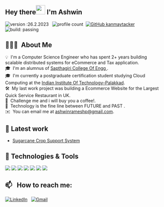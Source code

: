 ## Hey there<img src="https://raw.githubusercontent.com/MartinHeinz/MartinHeinz/master/wave.gif" width="30px"> I'm Ashwin
![version :26.2.2023](https://img.shields.io/badge/version-14.08.2021-informational) &nbsp;
![profile count](https://komarev.com/ghpvc/?username=kanmaytacker&color=red)&nbsp;
[![GitHub kanmaytacker](https://img.shields.io/github/followers/kanmaytacker?label=follow&style=social)](https://github.com/kanmaytacker)&nbsp;
![build: passing](https://img.shields.io/badge/build-passing-success)


## 👨🏻‍💻 &nbsp;About Me

💡 &nbsp;I'm a Computer Science Engineer who has spent 2+ years building scalable distributed systems for eCommerce and Tax application.\
🎓 &nbsp;I'm an alumnus of [Sapthagiri College Of Engg ](https://www.sapthagiri.edu.in/). \
🎓 &nbsp;I'm currently a postgraduate certification student studying Cloud Computing at the [Indian Institute Of Technology–Palakkad](https://iitpkd.ac.in/). \
🛠 &nbsp;My last work project was building a Ecommerce Website for the Largest Quick Service Restaurant in UK. \
🌱 &nbsp;Challenge me and i will buy you a coffee!.\
🌱 &nbsp;Technology is the fine line between FUTURE and PAST .\
✉️ &nbsp;You can email me at ashwinrameshp@gmail.com.

## 🔧 Latest work
- [Sugarcane Crop Support System](https://github.com/AshwinRameshP/Sugarcane)

## 🔧 Technologies & Tools
![](https://img.shields.io/badge/Code-.net-informational?style=flat&logo=java&logoColor=white&color=2bbc8a)
![](https://img.shields.io/badge/Code-Python-informational?style=flat&logo=python&logoColor=white&color=2bbc8a)
![](https://img.shields.io/badge/Code-JavaScript-informational?style=flat&logo=javascript&logoColor=white&color=2bbc8a)
![](https://img.shields.io/badge/Tools-MySQL-informational?style=flat&logo=mysql&logoColor=white&color=2bbc8a)
![](https://img.shields.io/badge/Cloud-AWS-informational?style=flat&logo=amazonaws&logoColor=white&color=2bbc8a)
![](https://img.shields.io/badge/Editor-VSCode-informational?style=flat&logo=visualstudiocode&logoColor=white&color=2bbc8a)
![](https://img.shields.io/badge/Editor-PyCharm-informational?style=flat&logo=pycharm&logoColor=white&color=2bbc8a)

## 📫 &nbsp; How to reach me:

<a href="https://www.linkedin.com/in/ashwinrameshp/"><img alt="LinkedIn" src="https://img.shields.io/badge/linkedin%20-%230077B5.svg?&style=flat&logo=linkedin&logoColor=white"/></a> &nbsp;
<a href="mailto:ashwinrameshp@gmail.com"><img alt="Gmail" src="https://img.shields.io/badge/Gmail-D14836?style=flat&logo=gmail&logoColor=white" /></a> &nbsp;
